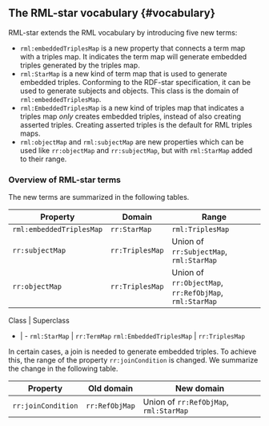 ## The RML-star vocabulary {#vocabulary}

RML-star extends the RML vocabulary by introducing five new terms: 

- `rml:embeddedTriplesMap` is a new property that connects a term map with a triples map. It indicates the term map will generate embedded triples generated by the triples map.
- `rml:StarMap` is a new kind of term map that is used to generate embedded triples. Conforming to the RDF-star specification, it can be used to generate subjects and objects. This class is the domain of `rml:embeddedTriplesMap`.
- `rml:EmbeddedTriplesMap` is a new kind of triples map that indicates a triples map *only* creates embedded triples, instead of also creating asserted triples. Creating asserted triples is the default for RML triples maps.
- `rml:objectMap` and `rml:subjectMap` are new properties which can be used like `rr:objectMap` and `rr:subjectMap`, but with `rml:StarMap` added to their range.

### Overview of RML-star terms
The new terms are summarized in the following tables.

Property | Domain | Range
-|-|-
`rml:embeddedTriplesMap` | `rr:StarMap` |  `rml:TriplesMap`
`rr:subjectMap` | `rr:TriplesMap` | Union of `rr:SubjectMap`, `rml:StarMap`
`rr:objectMap` | `rr:TriplesMap` | Union of `rr:ObjectMap`, `rr:RefObjMap`, `rml:StarMap`

Class | Superclass 
- | -
`rml:StarMap` | `rr:TermMap`
`rml:EmbeddedTriplesMap` | `rr:TriplesMap`

In certain cases, a join is needed to generate embedded triples. To achieve this, the range of the property `rr:joinCondition` is changed. We summarize the change in the following table.

Property | Old domain | New domain
-|-|-
`rr:joinCondition` | `rr:RefObjMap` | Union of `rr:RefObjMap`, `rml:StarMap`